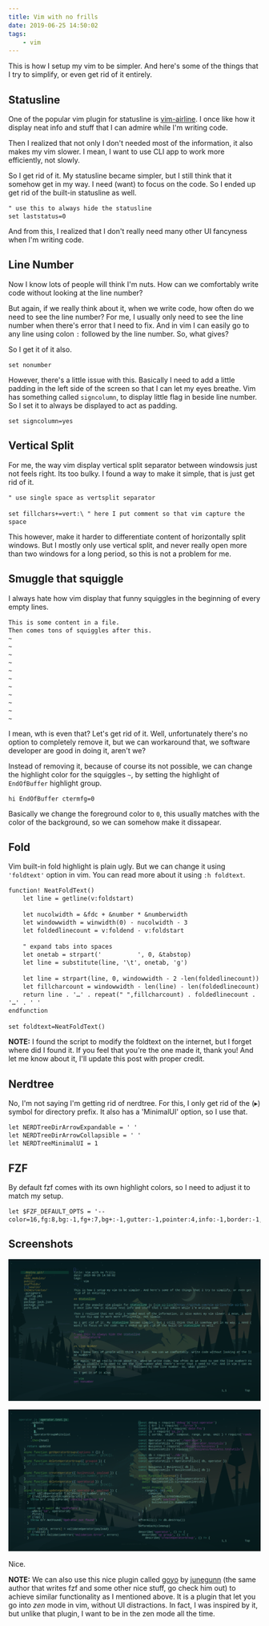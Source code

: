 ```yaml
---
title: Vim with no frills
date: 2019-06-25 14:50:02
tags:
    - vim
---
```


This is how I setup my vim to be simpler. And here's some of the things that I try to simplify, or even get rid of it entirely.

## Statusline

One of the popular vim plugin for statusline is [vim-airline](https://github.com/vim-airline/vim-airline). I once like how it display neat info and stuff that I can admire while I'm writing code.

Then I realized that not only I don't needed most of the information, it also makes my vim slower. I mean, I want to use CLI app to work more efficiently, not slowly.

So I get rid of it. My statusline became simpler, but I still think that it somehow get in my way. I need (want) to focus on the code. So I ended up get rid of the built-in statusline as well.

```vim
" use this to always hide the statusline
set laststatus=0
```

And from this, I realized that I don't really need many other UI fancyness when I'm writing code.

## Line Number

Now I know lots of people will think I'm nuts. How can we comfortably  write code without looking at the line number?

But again, if we really think about it, when we write code, how often do we need to see the line number? For me, I usually only need to see the line number when there's error that I need to fix. And in vim I can easily go to any line using colon `:` followed by the line number. So, what gives?

So I get it of it also.

```vim
set nonumber
```

However, there's a little issue with this. Basically I need to add a little padding in the left side of the screen so that I can let my eyes breathe. Vim has something called `signcolumn`, to display little flag in beside line number. So I set it to always be displayed to act as padding.

```vim
set signcolumn=yes
```

## Vertical Split

For me, the way vim display vertical split separator between windowsis just not feels right. Its too bulky. I found a way to make it simple, that is just get rid of it.

```vim
" use single space as vertsplit separator

set fillchars+=vert:\ " here I put comment so that vim capture the space

```

This however, make it harder to differentiate content of horizontally split windows. But I mostly only use vertical split, and never really open more than two windows for a long period, so this is not a problem for me.

## Smuggle that squiggle

I always hate how vim display that funny squiggles in the beginning of every empty lines.

```
This is some content in a file.
Then comes tons of squiggles after this.
~
~
~
~
~
~
~
~
~
~
~
```

I mean, wth is even that? Let's get rid of it. Well, unfortunately there's no option to completely remove it, but we can workaround that, we software developer are good in doing it, aren't we?

Instead of removing it, because of course its not possible, we can change the highlight color for the squiggles `~`, by setting the highlight of `EndOfBuffer` highlight group.

```
hi EndOfBuffer ctermfg=0
```

Basically we change the foreground color to `0`, this usually matches with the color of the background, so we can somehow make it dissapear.

## Fold

Vim built-in fold highlight is plain ugly. But we can change it using `'foldtext'` option in vim. You can read more about it using `:h foldtext`.

```vim
function! NeatFoldText()
    let line = getline(v:foldstart)

    let nucolwidth = &fdc + &number * &numberwidth
    let windowwidth = winwidth(0) - nucolwidth - 3
    let foldedlinecount = v:foldend - v:foldstart

    " expand tabs into spaces
    let onetab = strpart('          ', 0, &tabstop)
    let line = substitute(line, '\t', onetab, 'g')

    let line = strpart(line, 0, windowwidth - 2 -len(foldedlinecount))
    let fillcharcount = windowwidth - len(line) - len(foldedlinecount)
    return line . '…' . repeat(" ",fillcharcount) . foldedlinecount . '…' . ' '
endfunction

set foldtext=NeatFoldText()
```

**NOTE:** I found the script to modify the foldtext on the internet, but I forget where did I found it. If you feel that you're the one made it, thank you! And let me know about it, I'll update this post with proper credit.

## Nerdtree

No, I'm not saying I'm getting rid of nerdtree. For this, I only get rid of the (▸) symbol for directory prefix. It also has a 'MinimalUI' option, so I use that.

```vim
let NERDTreeDirArrowExpandable = ' '
let NERDTreeDirArrowCollapsible = ' '
let NERDTreeMinimalUI = 1
```

## FZF

By default fzf comes with its own highlight colors, so I need to adjust it to match my setup.

```vim
let $FZF_DEFAULT_OPTS = '--color=16,fg:8,bg:-1,fg+:7,bg+:-1,gutter:-1,pointer:4,info:-1,border:-1,prompt:-1,header:-1'
```

## Screenshots

[![](vim-no-frills.png)](vim-no-frills.png)

[![](vim-no-frills-fold.png)](vim-no-frills-fold.png)

Nice.

**NOTE:** We can also use this nice plugin called [goyo](https://github.com/junegunn/goyo.vim) by [junegunn](https://github.com/junegunn) (the same author that writes fzf and some other nice stuff, go check him out) to achieve similar functionality as I mentioned above. It is a plugin that let you go into _zen_ mode in vim, without UI distractions. In fact, I was inspired by it, but unlike that plugin, I want to be in the zen mode all the time.
